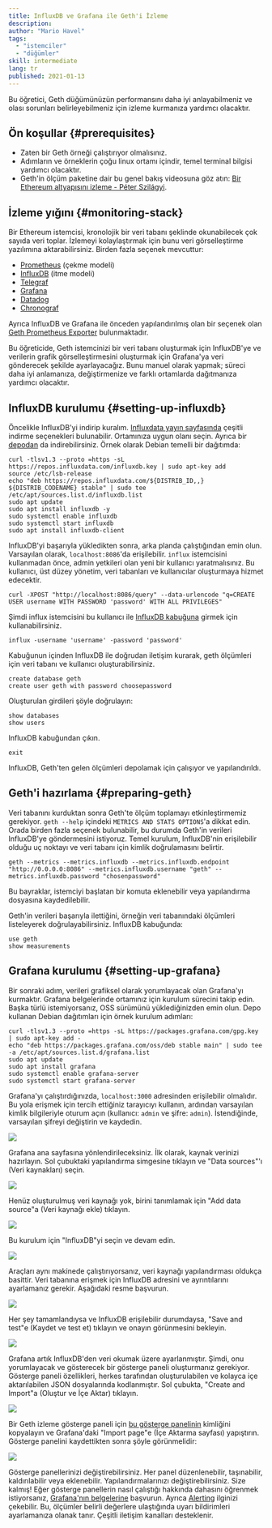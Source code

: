 ```yaml
---
title: InfluxDB ve Grafana ile Geth'i İzleme
description:
author: "Mario Havel"
tags:
  - "istemciler"
  - "düğümler"
skill: intermediate
lang: tr
published: 2021-01-13
---
```


Bu öğretici, Geth düğümünüzün performansını daha iyi anlayabilmeniz ve olası sorunları belirleyebilmeniz için izleme kurmanıza yardımcı olacaktır.

## Ön koşullar {#prerequisites}

- Zaten bir Geth örneği çalıştırıyor olmalısınız.
- Adımların ve örneklerin çoğu linux ortamı içindir, temel terminal bilgisi yardımcı olacaktır.
- Geth'in ölçüm paketine dair bu genel bakış videosuna göz atın: [Bir Ethereum altyapısını izleme - Péter Szilágyi](https://www.youtube.com/watch?v=cOBab8IJMYI).

## İzleme yığını {#monitoring-stack}

Bir Ethereum istemcisi, kronolojik bir veri tabanı şeklinde okunabilecek çok sayıda veri toplar. İzlemeyi kolaylaştırmak için bunu veri görselleştirme yazılımına aktarabilirsiniz. Birden fazla seçenek mevcuttur:

- [Prometheus](https://prometheus.io/) (çekme modeli)
- [InfluxDB](https://www.influxdata.com/get-influxdb/) (itme modeli)
- [Telegraf](https://www.influxdata.com/get-influxdb/)
- [Grafana](https://www.grafana.com/)
- [Datadog](https://www.datadoghq.com/)
- [Chronograf](https://www.influxdata.com/time-series-platform/chronograf/)

Ayrıca InfluxDB ve Grafana ile önceden yapılandırılmış olan bir seçenek olan [Geth Prometheus Exporter](https://github.com/hunterlong/gethexporter) bulunmaktadır.

Bu öğreticide, Geth istemcinizi bir veri tabanı oluşturmak için InfluxDB'ye ve verilerin grafik görselleştirmesini oluşturmak için Grafana'ya veri gönderecek şekilde ayarlayacağız. Bunu manuel olarak yapmak; süreci daha iyi anlamanıza, değiştirmenize ve farklı ortamlarda dağıtmanıza yardımcı olacaktır.

## InfluxDB kurulumu {#setting-up-influxdb}

Öncelikle InfluxDB'yi indirip kuralım. [Influxdata yayın sayfasında](https://portal.influxdata.com/downloads/) çeşitli indirme seçenekleri bulunabilir. Ortamınıza uygun olanı seçin. Ayrıca bir [depodan](https://repos.influxdata.com/) da indirebilirsiniz. Örnek olarak Debian temelli bir dağıtımda:

```
curl -tlsv1.3 --proto =https -sL https://repos.influxdata.com/influxdb.key | sudo apt-key add
source /etc/lsb-release
echo "deb https://repos.influxdata.com/${DISTRIB_ID,,} ${DISTRIB_CODENAME} stable" | sudo tee /etc/apt/sources.list.d/influxdb.list
sudo apt update
sudo apt install influxdb -y
sudo systemctl enable influxdb
sudo systemctl start influxdb
sudo apt install influxdb-client
```

InfluxDB'yi başarıyla yükledikten sonra, arka planda çalıştığından emin olun. Varsayılan olarak, `localhost:8086`'da erişilebilir. `influx` istemcisini kullanmadan önce, admin yetkileri olan yeni bir kullanıcı yaratmalısınız. Bu kullanıcı, üst düzey yönetim, veri tabanları ve kullanıcılar oluşturmaya hizmet edecektir.

```
curl -XPOST "http://localhost:8086/query" --data-urlencode "q=CREATE USER username WITH PASSWORD 'password' WITH ALL PRIVILEGES"
```

Şimdi influx istemcisini bu kullanıcı ile [InfluxDB kabuğuna](https://docs.influxdata.com/influxdb/v1.8/tools/shell/) girmek için kullanabilirsiniz.

```
influx -username 'username' -password 'password'
```

Kabuğunun içinden InfluxDB ile doğrudan iletişim kurarak, geth ölçümleri için veri tabanı ve kullanıcı oluşturabilirsiniz.

```
create database geth
create user geth with password choosepassword
```

Oluşturulan girdileri şöyle doğrulayın:

```
show databases
show users
```

InfluxDB kabuğundan çıkın.

```
exit
```

InfluxDB, Geth'ten gelen ölçümleri depolamak için çalışıyor ve yapılandırıldı.

## Geth'i hazırlama {#preparing-geth}

Veri tabanını kurduktan sonra Geth'te ölçüm toplamayı etkinleştirmemiz gerekiyor. `geth --help` içindeki `METRICS AND STATS OPTIONS`'a dikkat edin. Orada birden fazla seçenek bulunabilir, bu durumda Geth'in verileri InfluxDB'ye göndermesini istiyoruz. Temel kurulum, InfluxDB'nin erişilebilir olduğu uç noktayı ve veri tabanı için kimlik doğrulamasını belirtir.

```
geth --metrics --metrics.influxdb --metrics.influxdb.endpoint "http://0.0.0.0:8086" --metrics.influxdb.username "geth" --metrics.influxdb.password "chosenpassword"
```

Bu bayraklar, istemciyi başlatan bir komuta eklenebilir veya yapılandırma dosyasına kaydedilebilir.

Geth'in verileri başarıyla ilettiğini, örneğin veri tabanındaki ölçümleri listeleyerek doğrulayabilirsiniz. InfluxDB kabuğunda:

```
use geth
show measurements
```

## Grafana kurulumu {#setting-up-grafana}

Bir sonraki adım, verileri grafiksel olarak yorumlayacak olan Grafana'yı kurmaktır. Grafana belgelerinde ortamınız için kurulum sürecini takip edin. Başka türlü istemiyorsanız, OSS sürümünü yüklediğinizden emin olun. Depo kullanan Debian dağıtımları için örnek kurulum adımları:

```
curl -tlsv1.3 --proto =https -sL https://packages.grafana.com/gpg.key | sudo apt-key add -
echo "deb https://packages.grafana.com/oss/deb stable main" | sudo tee -a /etc/apt/sources.list.d/grafana.list
sudo apt update
sudo apt install grafana
sudo systemctl enable grafana-server
sudo systemctl start grafana-server
```

Grafana'yı çalıştırdığınızda, `localhost:3000` adresinden erişilebilir olmalıdır. Bu yola erişmek için tercih ettiğiniz tarayıcıyı kullanın, ardından varsayılan kimlik bilgileriyle oturum açın (kullanıcı: `admin` ve şifre: `admin`). İstendiğinde, varsayılan şifreyi değiştirin ve kaydedin.

![](./grafana1.png)

Grafana ana sayfasına yönlendirileceksiniz. İlk olarak, kaynak verinizi hazırlayın. Sol çubuktaki yapılandırma simgesine tıklayın ve "Data sources"'ı (Veri kaynakları) seçin.

![](./grafana2.png)

Henüz oluşturulmuş veri kaynağı yok, birini tanımlamak için "Add data source"a (Veri kaynağı ekle) tıklayın.

![](./grafana3.png)

Bu kurulum için "InfluxDB"yi seçin ve devam edin.

![](./grafana4.png)

Araçları aynı makinede çalıştırıyorsanız, veri kaynağı yapılandırması oldukça basittir. Veri tabanına erişmek için InfluxDB adresini ve ayrıntılarını ayarlamanız gerekir. Aşağıdaki resme başvurun.

![](./grafana5.png)

Her şey tamamlandıysa ve InfluxDB erişilebilir durumdaysa, "Save and test"e (Kaydet ve test et) tıklayın ve onayın görünmesini bekleyin.

![](./grafana6.png)

Grafana artık InfluxDB'den veri okumak üzere ayarlanmıştır. Şimdi, onu yorumlayacak ve gösterecek bir gösterge paneli oluşturmanız gerekiyor. Gösterge paneli özellikleri, herkes tarafından oluşturulabilen ve kolayca içe aktarılabilen JSON dosyalarında kodlanmıştır. Sol çubukta, "Create and Import"a (Oluştur ve İçe Aktar) tıklayın.

![](./grafana7.png)

Bir Geth izleme gösterge paneli için [bu gösterge panelinin](https://grafana.com/grafana/dashboards/13877/) kimliğini kopyalayın ve Grafana'daki "Import page"e (İçe Aktarma sayfası) yapıştırın. Gösterge panelini kaydettikten sonra şöyle görünmelidir:

![](./grafana8.png)

Gösterge panellerinizi değiştirebilirsiniz. Her panel düzenlenebilir, taşınabilir, kaldırılabilir veya eklenebilir. Yapılandırmalarınızı değiştirebilirsiniz. Size kalmış! Eğer gösterge panellerin nasıl çalıştığı hakkında dahasını öğrenmek istiyorsanız, [Grafana'nın belgelerine](https://grafana.com/docs/grafana/latest/dashboards/) başvurun. Ayrıca [Alerting](https://grafana.com/docs/grafana/latest/alerting/) ilginizi çekebilir. Bu, ölçümler belirli değerlere ulaştığında uyarı bildirimleri ayarlamanıza olanak tanır. Çeşitli iletişim kanalları desteklenir.
